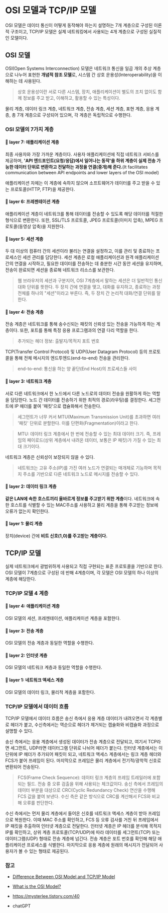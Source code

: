 # OSI 모델과 TCP/IP 모델
OSI 모델은 데이터 통신이 어떻게 동작해야 하는지 설명하는 7개 계층으로 구성된 이론적 구조이고, TCP/IP 모델은 실제 네트워킹에서 사용되는 4개 계층으로 구성된 실질적인 모델이다.

## OSI 모델
OSI(Open Systems Interconnection) 모델은 네트워크 통신을 일곱 개의 추상 계층으로 나누어 표현한 **개념적 참조 모델**로, 시스템 간 상호 운용성(Interoperability)을 이해하는 데 사용된다.

> 상호 운용성이란 서로 다른 시스템, 장치, 애플리케이션이 별도의 조치 없이도 함께 정보를 주고 받고, 이해하고, 활용할 수 있는 특성이다.

물리 계층, 데이터 링크 계층, 네트워크 계층, 전송 계층, 세션 계층, 표현 계층, 응용 계층, 총 7개 계층으로 구성되어 있으며, 각 계층은 독립적으로 수행한다.

### OSI 모델의 7가지 계층
#### 🔹 layer 7: 애플리케이션 계층
최종 사용자와 가장 가까운 계층이다. 사용자 애플리케이션에 직접 네트워크 서비스를 제공하며, **'API 엔드포인트(요청/응답)에서 일어나는 동작'을 하위 계층이 실제 전송 가능한 데이터 단위로 변환하고 전달하는 과정을 연결(중개)해 준다.**(It facilitates communication between API endpoints and lower layers of the OSI model)

애플리케이션 자체는 이 계층에 속하지 않으며 소프트웨어가 데이터를 주고 받을 수 있는 프로토콜(HTTP, FTP)을 제공한다.

#### 🔹 layer 6: 프레젠테이션 계층
애플리케이션 계층이 네트워크를 통해 데이터를 전송할 수 있도록 해당 데이터를 적절한 형식으로 변환한다. 또한, SSL/TLS 프로토콜, JPEG 프로토콜(이미지 압축), MPEG 프로토콜(동영상 압축)을 지원한다. 

#### 🔹 layer 5: 세션 계층
두 대 이상의 컴퓨터 간의 세션이라 불리는 연결을 설정하고, 이를 관리 및 종료하는 프로세스인 세션 관리를 담당한다. 세션 계층은 로컬 애플리케이션과 원격 애플리케이션 간의 연결을 시작하고, 필요한 데이터를 전송하는 데 충분한 시간 동안 세션을 유지하며, 전송이 완료되면 세션을 종료해 네트워크 리소스를 보관한다.

> 웹 브라우저의 세션과 구분지어, OSI 7계층에서 말하는 세션은 더 일반적인 통신 대화 단위를 뜻한다. 두 장치 간에 연결을 맺고, 대화를 유지하고, 종료하는 과정 전체를 하나의 "세션"이라고 부른다. 즉, 두 장치 간 논리적 대화/연결 단위를 말한다.

#### 🔹 layer 4: 전송 계층
전송 계층은 네트워크를 통해 송수신되는 패킷의 신뢰성 있는 전송을 가능하게 하는 계층이다. 또한, 포트를 통해 특정 응용 프로그램과의 연결 다리 역할을 한다.
> 추가되는 헤더 정보: 출발지/목적지 포트 번호

TCP(Transfer Control Protocol) 및 UDP(User Datagram Protocol) 등의 프로토콜을 통해 전체 메시지의 엔드투엔드(end-to-end) 전송을 관리한다.

> end-to-end: 통신을 하는 양 끝단(End Host)의 프로세스들 사이

#### 🔹 layer 3: 네트워크 계층
서로 다른 네트워크에서 한 노드에서 다른 노드로의 데이터 전송을 원활하게 하는 역할을 담당한다. 노드 간 데이터를 전송하기 위한 최적의 경로(라우팅)를 결정한다. 세그먼트에 IP 헤더를 붙여 '패킷'으로 캡슐화해서 전송한다.

> 세그먼트가 너무 커서 MTU(Maximum Transmission Unit)를 초과하면 여러 '패킷' 단위로 분할한다. 이를 단편화(Fragmentation)이라고 한다.

> MTU: 데이터 링크 계층에서 한 번에 전송할 수 있는 최대 데이터 크기. 즉, 프레임의 페이로드(상위 계층에서 내려온 데이터, 보통은 IP 패킷)가 가질 수 있는 최대 크기이다.

네트워크 계층은 신뢰성이 보장되지 않을 수 있다.

> 네트워크는 고유 주소(IP)를 가진 여러 노드가 연결되는 매개체로 기능하며 목적지 주소를 기반으로 다른 네트워크 노드로 메시지를 전송할 수 있다.

#### 🔹 layer 2: 데이터 링크 계층
**같은 LAN에 속한 호스트끼리 올바르게 정보를 주고받기 위한 계층**이다. 네트워크에 속한 호스트를 식별할 수 있는 MAC주소를 사용하고 물리 계층을 통해 주고받는 정보에 오류가 없는지 확인한다.

#### 🔹 layer 1: 물리 계층
장치(device) 간에 **비트 신호(1,0)를 주고받는 계층이다.**

## TCP/IP 모델
실제 네트워크에서 광범위하게 사용되고 직접 구현되는 표준 프로토콜을 기반으로 한다. OSI 모델이 7계층으로 구성된 데 반해 4계층이며, 각 모델은 OSI 모델의 하나 이상의 계층에 해당한다.

### TCP/IP 모델 4 계층

#### 🔹 layer 4: 애플리케이션 계층
OSI 모델의 세션, 프레젠테이션, 애플리케이션 계층을 포함한다.

#### 🔹 layer 3: 전송 계층
OSI 모델의 전송 계층과 동일한 역할을 수행한다.

#### 🔹 layer 2: 인터넷 계층
OSI 모델의 네트워크 계층과 동일한 역할을 수행한다.

#### 🔹 layer 1: 네트워크 액세스 계층
OSI 모델의 데이터 링크, 물리적 계층을 포함한다.

### TCP/IP 모델에서 데이터 흐름
TCP/IP 모델에서 데이터 흐름은 송신 측에서 응용 계층 데이터가 내려오면서 각 계층별로 헤더가 붙고, 수신측에서는 역순으로 헤더가 제거되는 캡슐화와 비캡슐화 과정으로 설명할 수 있다.

송신 측에서는 응용 계층에서 생성된 데이터가 전송 계층으로 전달되고, 여기서 TCP라면 세그먼트, UDP라면 데이터그램 단위로 나뉘어 헤더가 붙는다. 인터넷 계층에서는 이 단위에 IP 헤더가 추가되어 패킷이 되고, 네트워크 액세스 계층에서는 링크 계층 헤더와 FCS가 붙어 프레임이 된다. 마지막으로 프레임은 물리 계층에서 전기적/광학적 신호로 변환되어 전송된다.

> FCS(Frame Check Sequence): 데이터 링크 계층의 프레임 트레일러에 포함되는 필드. 전송 중 오류 검출을 위해 사용되는 체크값이다. 송신 측에서 프레임의 데이터 부분을 대상으로 CRC(Cyclic Redundancy Check) 연산을 수행해 FCS 값을 붙여 보낸다. 수신 측은 같은 방식으로 CRC를 계산해서 FCS와 비교해 오류를 판단한다.

수신 측에서는 먼저 물리 계층에서 들어온 신호를 네트워크 액세스 계층이 받아 프레임으로 복원한다. 이때 MAC 주소를 확인하고, FCS 등 오류 검사를 거친 뒤 프레임에서 IP 패킷을 추출하여 인터넷 계층으로 전달한다. 인터넷 계층은 IP 헤더를 분석해 목적지 IP를 확인하고, 상위 계층 프로토콜(TCP/UDP)에 따라 데이터를 세그먼트(TCP) 또는 데이터그램(UDP) 형태로 전송 계층에 넘긴다. 전송 계층은 포트 번호를 확인해 해당 애플리케이션 프로세스를 식별한다. 마지막으로 응용 계층에 원래의 메시지가 전달되어 사용자가 볼 수 있는 형태로 제공된다.

### 참고
- [Difference Between OSI Model and TCP/IP Model](https://www.geeksforgeeks.org/computer-networks/difference-between-osi-model-and-tcp-ip-model)

- [What is the OSI Model?](https://www.ibm.com/kr-ko/think/topics/osi-model)

- https://mysterlee.tistory.com/40

- chatGPT